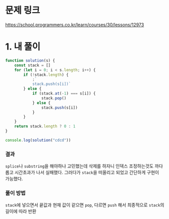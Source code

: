 # 문제 링크

https://school.programmers.co.kr/learn/courses/30/lessons/12973

# 1. 내 풀이

```jsx
function solution(s) {
	const stack = []
	for (let i = 0; i < s.length; i++) {
		if (!stack.length) {
			;`
			stack.push(s[i])`
		} else {
			if (stack.at(-1) === s[i]) {
				stack.pop()
			} else {
				stack.push(s[i])
			}
		}
	}
	return stack.length ? 0 : 1
}

console.log(solution("cdcd"))
```

### 결과

`splice`나 `substring`을 해야하나 고민했는데 삭제를 하자니 인덱스 조정하는것도 까다롭고 시간초과가 나서 실패했다. 그러다가 `stack`을 떠올리고 되었고 간단하게 구현이 가능했다.

### 풀이 방법

`stack`에 넣으면서 끝값과 현재 값이 같으면 `pop`, 다르면 `push` 해서 최종적으로 `stack`의 길이에 따라 반환
